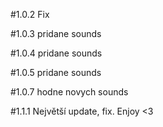 #1.0.2 Fix

#1.0.3 pridane sounds

#1.0.4 pridane sounds

#1.0.5 pridane sounds

#1.0.7 hodne novych sounds

#1.1.1 Největší update, fix. Enjoy <3
